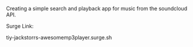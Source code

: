 Creating a simple search and playback app for music from the soundcloud API.

Surge Link:

tiy-jackstorrs-awesomemp3player.surge.sh
